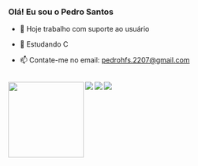 ### Olá! Eu sou o Pedro Santos

- 🔭 Hoje trabalho com suporte ao usuário
- 🌱 Estudando C
- 📫 Contate-me no email: pedrohfs.2207@gmail.com

  ##

<div align="center">
  <a href="https://github.com/pedrenrique">
  <img align="left" img height="153em" src="https://github-readme-stats.vercel.app/api?username=pedrenrique&show_icons=true&theme=outrun&include_all_commits=true&count_private=true"/>
  
</div>
  
  <div> 
  <a href="https://instagram.com/pedrenrique_s" target="_blank"><img align="left" img src="https://img.shields.io/badge/-Instagram-%23E4405F?style=for-the-badge&logo=instagram&logoColor=white" target="_blank"></a>
  <a href = "mailto:pedrohfs.2207@gmail.com"><img align="left" img src="https://img.shields.io/badge/-Gmail-%23333?style=for-the-badge&logo=gmail&logoColor=white" target="_blank"></a>
  <a href="https://www.linkedin.com/in/pedro-santos-56126a209/" target="_blank"><img align="left" img src="https://img.shields.io/badge/-LinkedIn-%230077B5?style=for-the-badge&logo=linkedin&logoColor=white" target="_blank"></a> 
 
</div>

  
